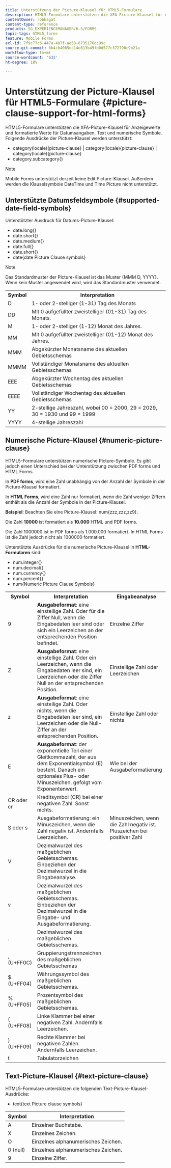 ```yaml
---
title: Unterstützung der Picture-Klausel für HTML5-Formulare
description: HTML5-Formulare unterstützen die XFA-Picture-Klausel für Anzeigewerte und formatierte Werte für Datumsangaben, Text und numerische Symbole.
contentOwner: robhagat
content-type: reference
products: SG_EXPERIENCEMANAGER/6.5/FORMS
topic-tags: hTML5_forms
feature: Mobile Forms
exl-id: 7f9c77c6-447a-407f-ae58-6735176dc99c
source-git-commit: 8b4cb4065ec14e813b49fb0d577c372790c9b21a
workflow-type: tm+mt
source-wordcount: '633'
ht-degree: 18%

---
```


# Unterstützung der Picture-Klausel für HTML5-Formulare {#picture-clause-support-for-html-forms}

HTML5-Formulare unterstützen die XFA-Picture-Klausel für Anzeigewerte und formatierte Werte für Datumsangaben, Text und numerische Symbole. Folgende Ausdrücke der Picture-Klausel werden unterstützt:

* category(locale){picture-clause} | category(locale){picture-clause} | category(locale){picture-clause}
* category.subcategory{}

>[!NOTE]
>
>Mobile Forms unterstützt derzeit keine Edit Picture-Klausel. Außerdem werden die Klauselsymbole DateTime und Time Picture nicht unterstützt.

## Unterstützte Datumsfeldsymbole {#supported-date-field-symbols}

Unterstützter Ausdruck für Datums-Picture-Klausel:

* date.long{}
* date.short{}
* date.medium{}
* date.full{}
* date.short{}
* date{date Picture Clause symbols}

>[!NOTE]
>
>Das Standardmuster der Picture-Klausel ist das Muster {MMM D, YYYY}. Wenn kein Muster angewendet wird, wird das Standardmuster verwendet.

<table>
 <tbody>
  <tr>
   <th><strong>Symbol</strong></th>
   <th>Interpretation</th>
  </tr>
  <tr>
   <td>D</td>
   <td>1- oder 2-stelliger (1-31) Tag des Monats</td>
  </tr>
  <tr>
   <td>DD</td>
   <td>Mit 0 aufgefüllter zweistelliger (01-31) Tag des Monats.<br /> </td>
  </tr>
  <tr>
   <td>M</td>
   <td>1- oder 2-stelliger (1-12) Monat des Jahres.<br /> </td>
  </tr>
  <tr>
   <td>MM</td>
   <td>Mit 0 aufgefüllter zweistelliger (01-12) Monat des Jahres.<br /> </td>
  </tr>
  <tr>
   <td>MMM</td>
   <td>Abgekürzter Monatsname des aktuellen Gebietsschemas<br /> </td>
  </tr>
  <tr>
   <td>MMMM</td>
   <td>Vollständiger Monatsname des aktuellen Gebietsschemas<br /> </td>
  </tr>
  <tr>
   <td>EEE</td>
   <td>Abgekürzter Wochentag des aktuellen Gebietsschemas<br /> </td>
  </tr>
  <tr>
   <td>EEEE</td>
   <td>Vollständiger Wochentag des aktuellen Gebietsschemas<br /> </td>
  </tr>
  <tr>
   <td>YY</td>
   <td>2-stellige Jahreszahl, wobei 00 = 2000, 29 = 2029, 30 = 1930 und 99 = 1999<br /> </td>
  </tr>
  <tr>
   <td>YYYY</td>
   <td>4-stellige Jahreszahl<br /> </td>
  </tr>
 </tbody>
</table>

## Numerische Picture-Klausel {#numeric-picture-clause}

HTML5-Formulare unterstützen numerische Picture-Symbole. Es gibt jedoch einen Unterschied bei der Unterstützung zwischen PDF forms und HTML Forms.

In **PDF forms**, wird eine Zahl unabhängig von der Anzahl der Symbole in der Picture-Klausel formatiert.

In **HTML Forms**, wird eine Zahl nur formatiert, wenn die Zahl weniger Ziffern enthält als die Anzahl der Symbole in der Picture-Klausel.

**Beispiel**: Beachten Sie eine Picture-Klausel: num{zzz,zzz,zz9}.

Die Zahl **10000** ist formatiert als **10.000** HTML und PDF forms.

Die Zahl 1000000 ist in PDF forms als 1.000.000 formatiert. In HTML Forms ist die Zahl jedoch nicht als 1000000 formatiert.

Unterstützte Ausdrücke für die numerische Picture-Klausel in **HTML-Formularen** sind:

* num.integer{}
* num.decimal{}
* num.currency{}
* num.percent{}
* num{Numeric Picture Clause Symbols}

<table>
 <tbody>
  <tr>
   <th><strong>Symbol</strong></th>
   <th><strong>Interpretation</strong></th>
   <th>Eingabeanalyse</th>
  </tr>
  <tr>
   <td>9</td>
   <td><strong>Ausgabeformat</strong>: eine einstellige Zahl. Oder für die Ziffer Null, wenn die Eingabedaten leer sind oder sich ein Leerzeichen an der entsprechenden Position befindet.<br /> </td>
   <td>Einzelne Ziffer</td>
  </tr>
  <tr>
   <td>Z</td>
   <td><strong>Ausgabeformat</strong>: eine einstellige Zahl. Oder ein Leerzeichen, wenn die Eingabedaten leer sind, ein Leerzeichen oder die Ziffer Null an der entsprechenden Position.<br /> </td>
   <td>Einstellige Zahl oder Leerzeichen</td>
  </tr>
  <tr>
   <td>z</td>
   <td><strong>Ausgabeformat</strong>: eine einstellige Zahl. Oder nichts, wenn die Eingabedaten leer sind, ein Leerzeichen oder die Null-Ziffer an der entsprechenden Position.<br /> </td>
   <td>Einstellige Zahl oder nichts</td>
  </tr>
  <tr>
   <td>E</td>
   <td><strong>Ausgabeformat</strong>: der exponentielle Teil einer Gleitkommazahl, der aus dem Exponentialsymbol (E) besteht. Danach ein optionales Plus- oder Minuszeichen. gefolgt vom Exponentenwert.<br /> </td>
   <td>Wie bei der Ausgabeformatierung</td>
  </tr>
  <tr>
   <td>CR oder cr<br /> </td>
   <td>Kreditsymbol (CR) bei einer negativen Zahl. Sonst nichts.</td>
   <td><br type="_moz" /> </td>
  </tr>
  <tr>
   <td>S oder s<br /> </td>
   <td>Ausgabeformatierung: ein Minuszeichen, wenn die Zahl negativ ist. Andernfalls Leerzeichen.<br /> </td>
   <td>Minuszeichen, wenn die Zahl negativ ist. Pluszeichen bei positiver Zahl</td>
  </tr>
  <tr>
   <td>V</td>
   <td>Dezimalwurzel des maßgeblichen Gebietsschemas. Einbeziehen der Dezimalwurzel in die Eingabeanalyse.</td>
   <td><br type="_moz" /> </td>
  </tr>
  <tr>
   <td>v</td>
   <td>Dezimalwurzel des maßgeblichen Gebietsschemas. Einbeziehen der Dezimalwurzel in die Eingabe- und Ausgabeformatierung.</td>
   <td><br type="_moz" /> </td>
  </tr>
  <tr>
   <td>.</td>
   <td>Dezimalwurzel des maßgeblichen Gebietsschemas.</td>
   <td><br type="_moz" /> </td>
  </tr>
  <tr>
   <td>, (U+FF0C)</td>
   <td>Gruppierungstrennzeichen des maßgeblichen Gebietsschemas</td>
   <td><br type="_moz" /> </td>
  </tr>
  <tr>
   <td>$ (U+FF04)</td>
   <td>Währungssymbol des maßgeblichen Gebietsschemas.</td>
   <td><br type="_moz" /> </td>
  </tr>
  <tr>
   <td>% (U+FF05)</td>
   <td>Prozentsymbol des maßgeblichen Gebietsschemas.</td>
   <td><br type="_moz" /> </td>
  </tr>
  <tr>
   <td>( (U+FF08)</td>
   <td>Linke Klammer bei einer negativen Zahl. Andernfalls Leerzeichen.</td>
   <td><br type="_moz" /> </td>
  </tr>
  <tr>
   <td>) (U+FF09)</td>
   <td>Rechte Klammer bei negativen Zahlen. Andernfalls Leerzeichen.</td>
   <td><br type="_moz" /> </td>
  </tr>
  <tr>
   <td>t</td>
   <td>Tabulatorzeichen</td>
   <td><br type="_moz" /> </td>
  </tr>
 </tbody>
</table>

## Text-Picture-Klausel {#text-picture-clause}

HTML5-Formulare unterstützen die folgenden Text-Picture-Klausel-Ausdrücke:

* text{text Picture clause symbols}

| **Symbol** | **Interpretation** |
|---|---|
| A | Einzelner Buchstabe. |
| X | Einzelnes Zeichen. |
| O | Einzelnes alphanumerisches Zeichen. |
| 0 (null) | Einzelnes alphanumerisches Zeichen. |
| 9 | Einzelne Ziffer. |
